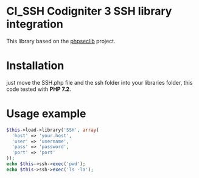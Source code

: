 
# CI_SSH Codigniter 3 SSH library integration
This library based on the [phpseclib](https://github.com/phpseclib/phpseclib/tree/master/phpseclib) project.

# Installation 
just move the SSH.php file and the ssh folder into your libraries folder, this code tested with **PHP 7.2**.

# Usage example

```PHP
$this->load->library('SSH', array(  
  'host' => 'your.host',  
  'user' => 'username',  
  'pass' => 'password',
  'port' => 'port'  
));  
echo $this->ssh->exec('pwd');  
echo $this->ssh->exec('ls -la');
```
